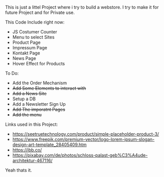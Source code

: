 This is just a littel Project where i try to build a webstore.
I try to make it for future Project and for Private use.

This Code Include right now:
- JS Costumer Counter
- Menu to select Sites 
- Product Page 
- Impressum Page
- Kontakt Page 
- News Page 
- Hover Effect for Products 

To Do:
- Add the Order Mechanism  
- ~~Add Some Elements to interact with~~
- ~~Add a News Site~~ 
- Setup a DB
- Add a Newsletter Sign Up
- ~~Add The imporatnt Pages~~
- ~~Add the menu~~ 

Links used in this Project:
- https://seetruetechnology.com/product/simple-placeholder-product-3/
- https://www.freepik.com/premium-vector/logo-lorem-ipsum-slogan-design-art-template_28405409.htm
- https://ibb.co/
- https://pixabay.com/de/photos/schloss-palast-geb%C3%A4ude-architektur-467116/ 

Yeah thats it.